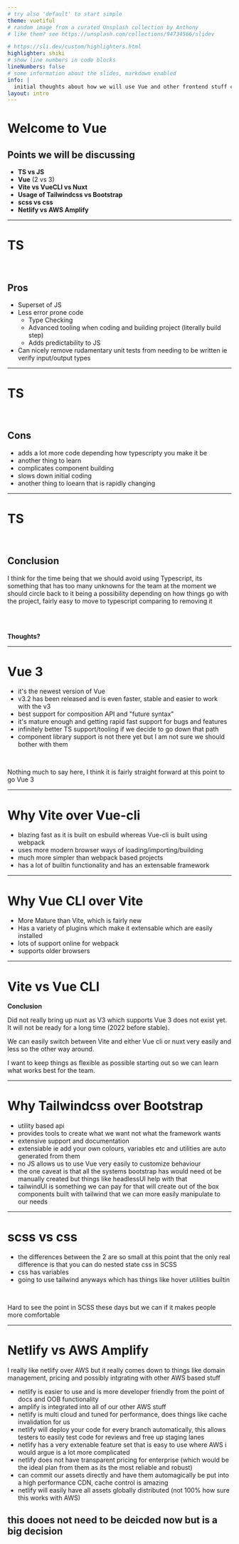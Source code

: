 ```yaml
---
# try also 'default' to start simple
theme: vuetiful
# random image from a curated Unsplash collection by Anthony
# like them? see https://unsplash.com/collections/94734566/slidev

# https://sli.dev/custom/highlighters.html
highlighter: shiki
# show line numbers in code blocks
lineNumbers: false
# some information about the slides, markdown enabled
info: |
  initial thoughts about how we will use Vue and other frontend stuff compared to our old approachin rails
layout: intro
---
```


# Welcome to Vue

## Points we will be discussing

- **TS vs JS**
- **Vue** (2 vs 3)
- **Vite vs VueCLI vs Nuxt**
- **Usage of Tailwindcss vs Bootstrap**
- **scss vs css**
- **Netlify vs AWS Amplify**

<!--
Table of contents
-->

---

# TS

<br>

## Pros

- Superset of JS
- Less error prone code
  - Type Checking
  - Advanced tooling when coding and building project (literally build step)
  - Adds predictability to JS
- Can nicely remove rudamentary unit tests from needing to be written ie verify input/output types

---

# TS

<br>

## Cons

- adds a lot more code depending how typescripty you make it be
- another thing to learn
- complicates component building
- slows down initial coding
- another thing to loearn that is rapidly changing

---

# TS

<br>

## Conclusion

I think for the time being that we should avoid using Typescript, its something that has too many unknowns for the team at the moment
we should circle back to it being a possibility depending on how things go with the project, fairly easy to move to typescript comparing to removing it

<br>
<br>

**Thoughts?**

---

# Vue 3

- it's the newest version of Vue
- v3.2 has been released and is even faster, stable and easier to work with the v3
- best support for composition API and "future syntax"
- it's mature enough and getting rapid fast support for bugs and features
- infinitely better TS support/tooling if we decide to go down that path
- component library support is not there yet but I am not sure we should bother with them

<br>

Nothing much to say here, I think it is fairly straight forward at this point to go Vue 3

---

# Why Vite over Vue-cli

- blazing fast as it is built on esbuild whereas Vue-cli is built using webpack
- uses more modern browser ways of loading/importing/building
- much more simpler than webpack based projects
- has a lot of builtin functionality and has an extensable framework

---

# Why Vue CLI over Vite

- More Mature than Vite, which is fairly new
- Has a variety of plugins which make it extensable which are easily installed
- lots of support online for webpack
- supports older browsers

---

# Vite vs Vue CLI

**Conclusion**

Did not really bring up nuxt as V3 which supports Vue 3 does not exist yet. It will not be ready for a long time (2022 before stable).

We can easily switch between Vite and either Vue cli or nuxt very easily and less so the other way around.

I want to keep things as flexible as possible starting out so we can learn what works best for the team.

---

# Why Tailwindcss over Bootstrap

- utility based api
- provides tools to create what we want not what the framework wants
- extensive support and documentation
- extensiable ie add your own colours, variables etc and utilities are auto generated from them
- no JS allows us to use Vue very easily to customize behaviour
- the one caveat is that all the systems bootstrap has would need ot be manually created but things like headlessUI help with that
- tailwindUI is something we can pay for that will create out of the box components built with tailwind that we can more easily manipulate to our needs

---

# scss vs css

- the differences between the 2 are so small at this point that the only real difference is that you can do nested state css in SCSS
- css has variables
- going to use tailwind anyways which has things like hover utilities builtin

<br>

Hard to see the point in SCSS these days but we can if it makes people more comfortable

---

# Netlify vs AWS Amplify

I really like netlify over AWS but it really comes down to things like domain management, pricing and possibly intgrating with other AWS based stuff

- netlify is easier to use and is more developer friendly from the point of docs and OOB functionality
- amplify is integrated into all of our other AWS stuff
- netlify is multi cloud and tuned for performance, does things like cache invalidation for us
- netlify will deploy your code for every branch automatically, this allows testers to easily test code for reviews and free up staging lanes
- netlify has a very extenable feature set that is easy to use where AWS i would argue is a lot more complicated
- netlify does not have transparent pricing for enterprise (which would be the ideal plan from them as its the most reliable and robust)
- can commit our assets directly and have them automagically be put into a high performance CDN, cache control is amazing
- netlify will easily have all assets globally distributed (not 100% how sure this works with AWS)

## this dooes not need to be deicded now but is a big decision
